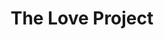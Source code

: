 ---
pid: ns1
title: The Love Project
location_transcription: 
coordinates: "[-75.134596835111, 39.952977461866]"
zipcode: '19140'
gen_neighborhood: North Philadelphia
neighborhood: Hunting Park
outside_phl: 
age: '52'
age_range: 50-59
instagram: 
image_file_name: ns_1.jpg
proposal_transcription: |-
  A freedom plaque
  A group of people holding hands around a plaque of an American Flag and Eagles
  Another LOVE Monument
  Vision of a melting pot to show the diversity of the city
topic: Inclusivity,Unity,Uplifting,Love,Race Ethnicity
topic_summary: 0, 0, 0, 0, 0, 0, 0
type: Plaque,Other No Form
keywords_other: 
credit: Shaun Allyord
image_labels: 
twitter: 
facebook: 
permalink: "/monuments/ns1/"
layout: item-page
---